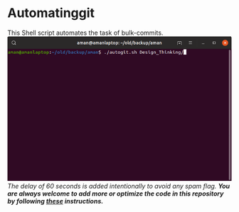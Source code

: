 # Automatinggit
This Shell script automates the task of bulk-commits.
![](https://github.com/Aman9026/Automatinggit/blob/master/DEMO/ezgif.com-gif-maker%20(1).gif)
_The delay of 60 seconds is added intentionally to avoid any spam flag._
***You are always welcome to add more or optimize the code in this repository by following [these](https://github.com/Aman9026/Automatinggit/blob/master/CONTRIBUTING.md) instructions.***

